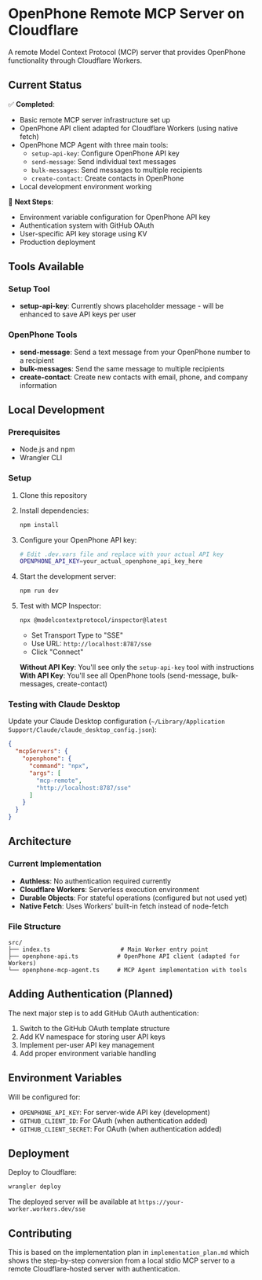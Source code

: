 # OpenPhone Remote MCP Server on Cloudflare

A remote Model Context Protocol (MCP) server that provides OpenPhone functionality through Cloudflare Workers.

## Current Status

✅ **Completed**:
- Basic remote MCP server infrastructure set up
- OpenPhone API client adapted for Cloudflare Workers (using native fetch)
- OpenPhone MCP Agent with three main tools:
  - `setup-api-key`: Configure OpenPhone API key
  - `send-message`: Send individual text messages
  - `bulk-messages`: Send messages to multiple recipients
  - `create-contact`: Create contacts in OpenPhone
- Local development environment working

🎯 **Next Steps**:
- Environment variable configuration for OpenPhone API key
- Authentication system with GitHub OAuth
- User-specific API key storage using KV
- Production deployment

## Tools Available

### Setup Tool
- **setup-api-key**: Currently shows placeholder message - will be enhanced to save API keys per user

### OpenPhone Tools
- **send-message**: Send a text message from your OpenPhone number to a recipient
- **bulk-messages**: Send the same message to multiple recipients
- **create-contact**: Create new contacts with email, phone, and company information

## Local Development

### Prerequisites
- Node.js and npm
- Wrangler CLI

### Setup
1. Clone this repository
2. Install dependencies:
   ```bash
   npm install
   ```

3. Configure your OpenPhone API key:
   ```bash
   # Edit .dev.vars file and replace with your actual API key
   OPENPHONE_API_KEY=your_actual_openphone_api_key_here
   ```

4. Start the development server:
   ```bash
   npm run dev
   ```

5. Test with MCP Inspector:
   ```bash
   npx @modelcontextprotocol/inspector@latest
   ```
   - Set Transport Type to "SSE"
   - Use URL: `http://localhost:8787/sse`
   - Click "Connect"
   
   **Without API Key**: You'll see only the `setup-api-key` tool with instructions
   **With API Key**: You'll see all OpenPhone tools (send-message, bulk-messages, create-contact)

### Testing with Claude Desktop

Update your Claude Desktop configuration (`~/Library/Application Support/Claude/claude_desktop_config.json`):

```json
{
  "mcpServers": {
    "openphone": {
      "command": "npx",
      "args": [
        "mcp-remote",
        "http://localhost:8787/sse"
      ]
    }
  }
}
```

## Architecture

### Current Implementation
- **Authless**: No authentication required currently
- **Cloudflare Workers**: Serverless execution environment
- **Durable Objects**: For stateful operations (configured but not used yet)
- **Native Fetch**: Uses Workers' built-in fetch instead of node-fetch

### File Structure
```
src/
├── index.ts                    # Main Worker entry point
├── openphone-api.ts           # OpenPhone API client (adapted for Workers)
└── openphone-mcp-agent.ts     # MCP Agent implementation with tools
```

## Adding Authentication (Planned)

The next major step is to add GitHub OAuth authentication:

1. Switch to the GitHub OAuth template structure
2. Add KV namespace for storing user API keys
3. Implement per-user API key management
4. Add proper environment variable handling

## Environment Variables

Will be configured for:
- `OPENPHONE_API_KEY`: For server-wide API key (development)
- `GITHUB_CLIENT_ID`: For OAuth (when authentication added)
- `GITHUB_CLIENT_SECRET`: For OAuth (when authentication added)

## Deployment

Deploy to Cloudflare:
```bash
wrangler deploy
```

The deployed server will be available at `https://your-worker.workers.dev/sse`

## Contributing

This is based on the implementation plan in `implementation_plan.md` which shows the step-by-step conversion from a local stdio MCP server to a remote Cloudflare-hosted server with authentication.
